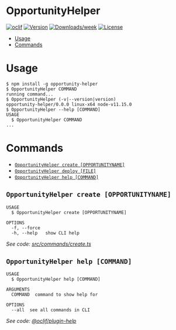OpportunityHelper
=================



[![oclif](https://img.shields.io/badge/cli-oclif-brightgreen.svg)](https://oclif.io)
[![Version](https://img.shields.io/npm/v/OpportunityHelper.svg)](https://npmjs.org/package/OpportunityHelper)
[![Downloads/week](https://img.shields.io/npm/dw/OpportunityHelper.svg)](https://npmjs.org/package/OpportunityHelper)
[![License](https://img.shields.io/npm/l/OpportunityHelper.svg)](https://github.com//nick-staked/opportunity-helper/opp/blob/master/package.json)

<!-- toc -->
* [Usage](#usage)
* [Commands](#commands)
<!-- tocstop -->
# Usage
<!-- usage -->
```sh-session
$ npm install -g opportunity-helper
$ OpportunityHelper COMMAND
running command...
$ OpportunityHelper (-v|--version|version)
opportunity-helper/0.0.0 linux-x64 node-v11.15.0
$ OpportunityHelper --help [COMMAND]
USAGE
  $ OpportunityHelper COMMAND
...
```
<!-- usagestop -->
# Commands
<!-- commands -->
* [`OpportunityHelper create [OPPORTUNITYNAME]`](#opportunityhelper-create-opportunityname)
* [`OpportunityHelper deploy [FILE]`](#opportunityhelper-deploy-file)
* [`OpportunityHelper help [COMMAND]`](#opportunityhelper-help-command)

## `OpportunityHelper create [OPPORTUNITYNAME]`

```
USAGE
  $ OpportunityHelper create [OPPORTUNITYNAME]

OPTIONS
  -f, --force
  -h, --help   show CLI help
```

_See code: [src/commands/create.ts](https://github.com/nick-staked/opportunity-helper/blob/v0.0.0/src/commands/create.ts)_

## `OpportunityHelper help [COMMAND]`

```
USAGE
  $ OpportunityHelper help [COMMAND]

ARGUMENTS
  COMMAND  command to show help for

OPTIONS
  --all  see all commands in CLI
```

_See code: [@oclif/plugin-help](https://github.com/oclif/plugin-help/blob/v3.2.0/src/commands/help.ts)_
<!-- commandsstop -->
